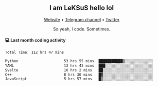 <h2 align="center">I am LeKSuS hello lol</h2>
<div align="center">
  <a href="https://leksus.net">Website</a> •
  <a href="https://t.me/leksus_was_here">Telegram channel</a> •
  <a href="https://twitter.com/___LeKSuS___">Twitter</a>
</div>
<p align="center">So yeah, I code. Sometimes.</p>

#### :computer: Last month coding activity
<!--START_SECTION:waka-->

```txt
Total Time: 112 hrs 47 mins

Python                     53 hrs 55 mins  ███████████▒░░░░░░░░░░░░░   45.53 %
YAML                       13 hrs 43 mins  ███░░░░░░░░░░░░░░░░░░░░░░   11.59 %
Svelte                     10 hrs 2 mins   ██░░░░░░░░░░░░░░░░░░░░░░░   08.48 %
C++                        8 hrs 30 mins   █▓░░░░░░░░░░░░░░░░░░░░░░░   07.18 %
JavaScript                 5 hrs 57 mins   █▒░░░░░░░░░░░░░░░░░░░░░░░   05.03 %
```

<!--END_SECTION:waka-->

<!-- flag{4_l0t_0f_1nter35t1ng_th1ng5_4r3_1n_publ1c_d0m41n} -->
